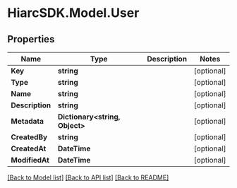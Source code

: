 # HiarcSDK.Model.User
## Properties

Name | Type | Description | Notes
------------ | ------------- | ------------- | -------------
**Key** | **string** |  | [optional] 
**Type** | **string** |  | [optional] 
**Name** | **string** |  | [optional] 
**Description** | **string** |  | [optional] 
**Metadata** | **Dictionary&lt;string, Object&gt;** |  | [optional] 
**CreatedBy** | **string** |  | [optional] 
**CreatedAt** | **DateTime** |  | [optional] 
**ModifiedAt** | **DateTime** |  | [optional] 

[[Back to Model list]](../README.md#documentation-for-models) [[Back to API list]](../README.md#documentation-for-api-endpoints) [[Back to README]](../README.md)

